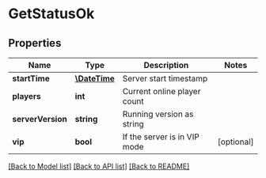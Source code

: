 # GetStatusOk

## Properties
Name | Type | Description | Notes
------------ | ------------- | ------------- | -------------
**startTime** | [**\DateTime**](\DateTime.md) | Server start timestamp | 
**players** | **int** | Current online player count | 
**serverVersion** | **string** | Running version as string | 
**vip** | **bool** | If the server is in VIP mode | [optional] 

[[Back to Model list]](../README.md#documentation-for-models) [[Back to API list]](../README.md#documentation-for-api-endpoints) [[Back to README]](../README.md)


